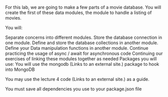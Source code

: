 For this lab, we are going to make a few parts of a movie database. You will create the first of these data modules, the module to handle a listing of movies.

You will:

Separate concerns into different modules.
Store the database connection in one module.
Define and store the database collections in another module.
Define your Data manipulation functions in another module. 
Continue practicing the usage of async / await for asynchronous code
Continuing our exercises of linking these modules together as needed
Packages you will use:
You will use the mongodb (Links to an external site.) package to hook into MongoDB

You may use the lecture 4 code (Links to an external site.) as a guide.

You must save all dependencies you use to your package.json file
